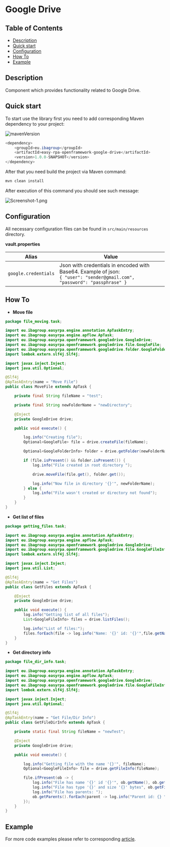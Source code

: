 # Google Drive

## Table of Contents
* [Description](#description)
* [Quick start](#quick-start)
* [Configuration](#configuration)
* [How To](#how-to)
* [Example](#example)

## Description

Component which provides functionality related to Google Drive.

## Quick start

To start use the library first you need to add corresponding Maven dependency to your project:

![mavenVersion](https://img.shields.io/maven-central/v/eu.ibagroup/easy-rpa-openframework-google-drive)

```java
<dependency>
    <groupId>eu.ibagroup</groupId>
    <artifactId>easy-rpa-openframework-google-drive</artifactId>
    <version>1.0.0-SNAPSHOT</version>
</dependency>
```

After that you need build the project via Maven command:

```java
mvn clean install
```
After execution of this command you should see such message:

![Screenshot-1.png](https://i.postimg.cc/s2Dmc3w1/Screenshot-1.png)

## Configuration

All necessary configuration files can be found in `src/main/resources` directory.

**vault.properties**

| Alias     | Value         |
| ------------- |---------------|
| `google.credentials` | Json with credentials in encoded with Base64. Example of json:<br>`{ "user": "sender@gmail.com", "password": "passphrase" }` |

## How To

* **Move file**
```java
package file_moving.task;

import eu.ibagroup.easyrpa.engine.annotation.ApTaskEntry;
import eu.ibagroup.easyrpa.engine.apflow.ApTask;
import eu.ibagroup.easyrpa.openframework.googledrive.GoogleDrive;
import eu.ibagroup.easyrpa.openframework.googledrive.file.GoogleFile;
import eu.ibagroup.easyrpa.openframework.googledrive.folder.GoogleFolderInfo;
import lombok.extern.slf4j.Slf4j;

import javax.inject.Inject;
import java.util.Optional;

@Slf4j
@ApTaskEntry(name = "Move File")
public class MoveFile extends ApTask {

    private final String fileName = "test";

    private final String newFolderName = "newDirectory";

    @Inject
    private GoogleDrive drive;

    public void execute() {

        log.info("Creating file");
        Optional<GoogleFile> file = drive.createFile(fileName);

        Optional<GoogleFolderInfo> folder = drive.getFolder(newFolderName);

        if (file.isPresent() && folder.isPresent()) {
            log.info("File created in root directory ");

            drive.moveFile(file.get(), folder.get());

            log.info("Now file in directory '{}'", newFolderName);
        } else {
            log.info("File wasn't created or directory not found");
        }
    }
}
```

* **Get list of files**
```java
package getting_files.task;

import eu.ibagroup.easyrpa.engine.annotation.ApTaskEntry;
import eu.ibagroup.easyrpa.engine.apflow.ApTask;
import eu.ibagroup.easyrpa.openframework.googledrive.GoogleDrive;
import eu.ibagroup.easyrpa.openframework.googledrive.file.GoogleFileInfo;
import lombok.extern.slf4j.Slf4j;

import javax.inject.Inject;
import java.util.List;

@Slf4j
@ApTaskEntry(name = "Get Files")
public class GetFiles extends ApTask {

    @Inject
    private GoogleDrive drive;

    public void execute() {
        log.info("Getting list of all files");
        List<GoogleFileInfo> files = drive.listFiles();

        log.info("List of files:");
        files.forEach(file -> log.info("Name: '{}' id: '{}'",file.getName(),file.getId()));
    }
}
```

* **Get directory info**
```java
package file_dir_info.task;

import eu.ibagroup.easyrpa.engine.annotation.ApTaskEntry;
import eu.ibagroup.easyrpa.engine.apflow.ApTask;
import eu.ibagroup.easyrpa.openframework.googledrive.GoogleDrive;
import eu.ibagroup.easyrpa.openframework.googledrive.file.GoogleFileInfo;
import lombok.extern.slf4j.Slf4j;

import javax.inject.Inject;
import java.util.Optional;

@Slf4j
@ApTaskEntry(name = "Get File/Dir Info")
public class GetFileDirInfo extends ApTask {

    private static final String fileName = "newTest";

    @Inject
    private GoogleDrive drive;

    public void execute() {

        log.info("Getting file with the name '{}'", fileName);
        Optional<GoogleFileInfo> file = drive.getFileInfo(fileName);

        file.ifPresent(ob -> {
            log.info("File has name '{}' id '{}'", ob.getName(), ob.getId());
            log.info("File has type '{}' and size '{}' bytes", ob.getFileType(), ob.getSize());
            log.info("File has parents: ");
            ob.getParents().forEach(parent -> log.info("Parent id: {} ", parent));
        });
    }
}
```

## Example

For more code examples please refer to corresponding [article](https://github.com/dzyap/openframework/tree/main/examples#google-drive). 